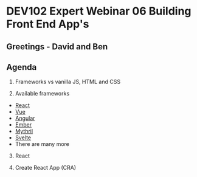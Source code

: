 # DEV102 Expert Webinar 06 Building Front End App's

## Greetings - David and Ben

## Agenda

1. Frameworks vs vanilla JS, HTML and CSS

2. Available frameworks
  - [React](https://reactjs.org/)
  - [Vue](https://vuejs.org/)
  - [Angular](https://angularjs.org/)
  - [Ember](https://emberjs.com/)
  - [Mythril](https://mithril.js.org/)
  - [Svelte](https://svelte.dev/)
  - There are many more

3. React

4. Create React App (CRA)
  
